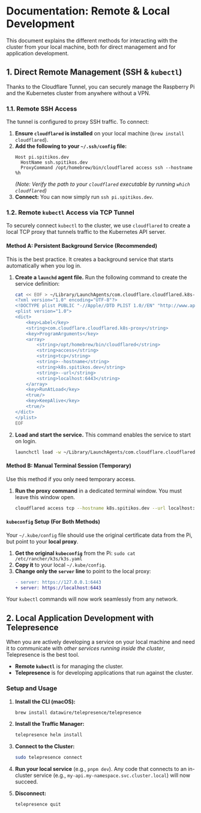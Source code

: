# Documentation: Remote & Local Development

This document explains the different methods for interacting with the cluster from your local machine, both for direct management and for application development.

## 1. Direct Remote Management (SSH & `kubectl`)

Thanks to the Cloudflare Tunnel, you can securely manage the Raspberry Pi and the Kubernetes cluster from anywhere without a VPN.

### 1.1. Remote SSH Access

The tunnel is configured to proxy SSH traffic. To connect:

1.  **Ensure `cloudflared` is installed** on your local machine (`brew install cloudflared`).
2.  **Add the following to your `~/.ssh/config` file:**
    ```
    Host pi.spitikos.dev
      HostName ssh.spitikos.dev
      ProxyCommand /opt/homebrew/bin/cloudflared access ssh --hostname %h
    ```
    *(Note: Verify the path to your `cloudflared` executable by running `which cloudflared`)*
3.  **Connect:** You can now simply run `ssh pi.spitikos.dev`.

### 1.2. Remote `kubectl` Access via TCP Tunnel

To securely connect `kubectl` to the cluster, we use `cloudflared` to create a local TCP proxy that tunnels traffic to the Kubernetes API server.

#### Method A: Persistent Background Service (Recommended)

This is the best practice. It creates a background service that starts automatically when you log in.

1.  **Create a `launchd` agent file.** Run the following command to create the service definition:
    ```bash
    cat << EOF > ~/Library/LaunchAgents/com.cloudflare.cloudflared.k8s-proxy.plist
    <?xml version="1.0" encoding="UTF-8"?>
    <!DOCTYPE plist PUBLIC "-//Apple//DTD PLIST 1.0//EN" "http://www.apple.com/DTDs/PropertyList-1.0.dtd">
    <plist version="1.0">
    <dict>
        <key>Label</key>
        <string>com.cloudflare.cloudflared.k8s-proxy</string>
        <key>ProgramArguments</key>
        <array>
            <string>/opt/homebrew/bin/cloudflared</string>
            <string>access</string>
            <string>tcp</string>
            <string>--hostname</string>
            <string>k8s.spitikos.dev</string>
            <string>--url</string>
            <string>localhost:6443</string>
        </array>
        <key>RunAtLoad</key>
        <true/>
        <key>KeepAlive</key>
        <true/>
    </dict>
    </plist>
    EOF
    ```

2.  **Load and start the service.** This command enables the service to start on login.
    ```bash
    launchctl load -w ~/Library/LaunchAgents/com.cloudflare.cloudflared.k8s-proxy.plist
    ```

#### Method B: Manual Terminal Session (Temporary)

Use this method if you only need temporary access.

1.  **Run the proxy command** in a dedicated terminal window. You must leave this window open.
    ```bash
    cloudflared access tcp --hostname k8s.spitikos.dev --url localhost:6443
    ```

#### `kubeconfig` Setup (For Both Methods)

Your `~/.kube/config` file should use the original certificate data from the Pi, but point to your **local proxy**.

1.  **Get the original `kubeconfig`** from the Pi: `sudo cat /etc/rancher/k3s/k3s.yaml`
2.  **Copy it** to your local `~/.kube/config`.
3.  **Change only the `server` line** to point to the local proxy:
    ```diff
    - server: https://127.0.0.1:6443
    + server: https://localhost:6443
    ```
Your `kubectl` commands will now work seamlessly from any network.

## 2. Local Application Development with Telepresence

When you are actively developing a service on your local machine and need it to communicate with *other services running inside the cluster*, Telepresence is the best tool.

*   **Remote `kubectl`** is for managing the cluster.
*   **Telepresence** is for developing applications that run against the cluster.

### Setup and Usage

1.  **Install the CLI (macOS):**
    ```bash
    brew install datawire/telepresence/telepresence
    ```

2.  **Install the Traffic Manager:**
    ```bash
    telepresence helm install
    ```

3.  **Connect to the Cluster:**
    ```bash
    sudo telepresence connect
    ```

4.  **Run your local service** (e.g., `pnpm dev`). Any code that connects to an in-cluster service (e.g., `my-api.my-namespace.svc.cluster.local`) will now succeed.

5.  **Disconnect:**
    ```bash
    telepresence quit
    ```